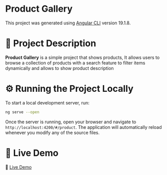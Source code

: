 # Product Gallery
This project was generated using [Angular CLI](https://github.com/angular/angular-cli) version 19.1.8.

# 📌 Project Description
**Product Gallery** is a simple project that shows products, It allows users to browse a collection of products with a search feature to filter items dynamically and allows to show product description

# ⚙️ Running the Project Locally
To start a local development server, run:

```bash
ng serve --open
```
Once the server is running, open your browser and navigate to `http://localhost:4200/#/product`. The application will automatically reload whenever you modify any of the source files.

# 🚀 Live Demo
🔗 [Live Demo](https://your-live-demo-link.com) 
